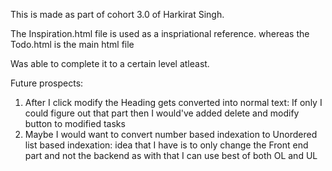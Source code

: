 This is made as part of cohort 3.0 of Harkirat Singh.

The Inspiration.html file is used as a inspriational reference.
whereas the Todo.html is the main html file

Was able to complete it to a certain level atleast.

Future prospects:
1. After I click modify the Heading gets converted into normal text:
     If only I could figure out that part then I would've added delete and modify button to modified tasks
2. Maybe I would want to convert number based indexation to Unordered list based indexation:
     idea that I have is to only change the Front end part and not the backend as with that I can use best of both OL and UL

